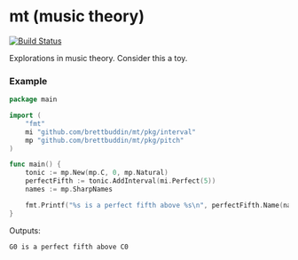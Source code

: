 # mt (music theory)

[![Build Status](https://travis-ci.org/brettbuddin/mt.svg?branch=master)](https://travis-ci.org/brettbuddin/mt)

Explorations in music theory. Consider this a toy.

### Example

```go
package main

import (
	"fmt"
	mi "github.com/brettbuddin/mt/pkg/interval"
	mp "github.com/brettbuddin/mt/pkg/pitch"
)

func main() {
	tonic := mp.New(mp.C, 0, mp.Natural)
	perfectFifth := tonic.AddInterval(mi.Perfect(5))
	names := mp.SharpNames

	fmt.Printf("%s is a perfect fifth above %s\n", perfectFifth.Name(names), tonic.Name(names))
}
```

Outputs:
```
G0 is a perfect fifth above C0
```
